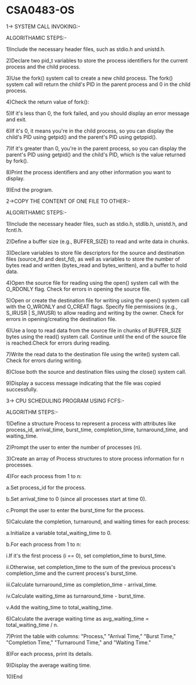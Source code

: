 # CSA0483-OS

1-> SYSTEM CALL INVOKING:-

   ALGORITHAMIC STEPS:-

 1)Include the necessary header files, such as stdio.h and unistd.h.
 
 2)Declare two pid_t variables to store the process identifiers for the current process and the child process.

 3)Use the fork() system call to create a new child process.
   The fork() system call will return the child's PID in the parent process and 0 in the child process.
 
 4)Check the return value of fork():
 
 5)If it's less than 0, the fork failed, and you should display an error message and exit.

 6)If it's 0, it means you're in the child process,
   so you can display the child's PID using getpid() and the parent's PID using getppid().

 7)If it's greater than 0, you're in the parent process,
   so you can display the parent's PID using getpid() and the child's PID, which is the value returned by 
   fork().
 
 8)Print the process identifiers and any other information you want to display.
 
 9)End the program.
   
2->COPY THE CONTENT OF ONE FILE TO OTHER:-

  ALGORITHAMIC STEPS:-
  
 1)Include the necessary header files, such as stdio.h, stdlib.h, unistd.h, and fcntl.h.

 2)Define a buffer size (e.g., BUFFER_SIZE) to read and write data in chunks.

 3)Declare variables to store file descriptors for the source and destination files (source_fd and dest_fd), 
   as well as variables to store the number of bytes read and written (bytes_read and bytes_written), and a buffer to hold data.

 4)Open the source file for reading using the open() system call with the O_RDONLY flag. Check for errors in opening the source file.

 5)Open or create the destination file for writing using the open() system call with the O_WRONLY and O_CREAT flags. 
   Specify file permissions (e.g., S_IRUSR | S_IWUSR) to allow reading and writing by the owner. Check for errors in opening/creating the destination file.

 6)Use a loop to read data from the source file in chunks of BUFFER_SIZE bytes using the read() system call. 
 Continue until the end of the source file is reached.Check for errors during reading.

 7)Write the read data to the destination file using the write() system call. Check for errors during writing.

 8)Close both the source and destination files using the close() system call.

 9)Display a success message indicating that the file was copied successfully.

 3-> CPU SCHEDULING PROGRAM USING FCFS:-

ALGORITHM STEPS:-

1)Define a structure Process to represent a process with attributes like process_id, arrival_time, burst_time, completion_time, turnaround_time, and waiting_time.

2)Prompt the user to enter the number of processes (n).

3)Create an array of Process structures to store process information for n processes.

4)For each process from 1 to n:
  
  a.Set process_id for the process.
  
  b.Set arrival_time to 0 (since all processes start at time 0).
  
  c.Prompt the user to enter the burst_time for the process.

5)Calculate the completion, turnaround, and waiting times for each process:
  
  a.Initialize a variable total_waiting_time to 0.
  
  b.For each process from 1 to n:
      
 i.If it's the first process (i == 0), set completion_time to burst_time.
 
 ii.Otherwise, set completion_time to the sum of the previous process's completion_time and the current process's burst_time.
 
 iii.Calculate turnaround_time as completion_time - arrival_time.
 
 iv.Calculate waiting_time as turnaround_time - burst_time.
 
 v.Add the waiting_time to total_waiting_time.

6)Calculate the average waiting time as avg_waiting_time = total_waiting_time / n.

7)Print the table with columns: "Process," "Arrival Time," "Burst Time," "Completion Time," "Turnaround Time," and "Waiting Time."

8)For each process, print its details.

9)Display the average waiting time.

10)End

